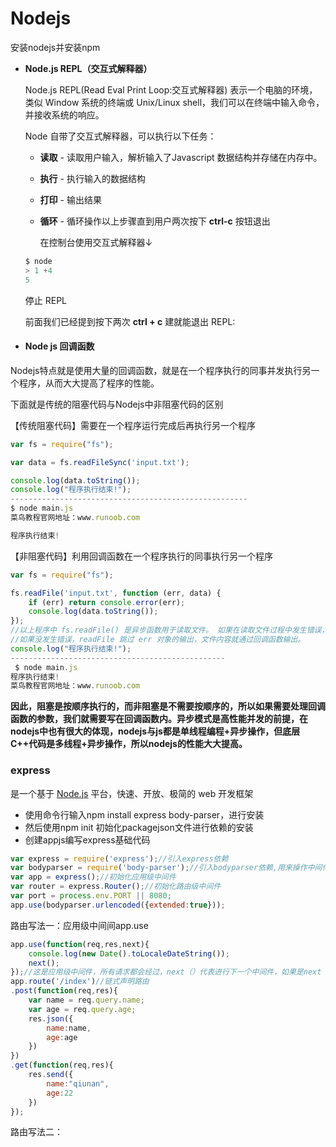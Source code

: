 # Nodejs

安装nodejs并安装npm

* **Node.js REPL（交互式解释器）**

  Node.js REPL(Read Eval Print Loop:交互式解释器) 表示一个电脑的环境，类似 Window 系统的终端或 Unix/Linux shell，我们可以在终端中输入命令，并接收系统的响应。

  Node 自带了交互式解释器，可以执行以下任务：

  - **读取** - 读取用户输入，解析输入了Javascript 数据结构并存储在内存中。

  - **执行** - 执行输入的数据结构

  - **打印** - 输出结果

  - **循环** - 循环操作以上步骤直到用户两次按下 **ctrl-c** 按钮退出

    在控制台使用交互式解释器↓

  ```javascript
  $ node
  > 1 +4
  5
  ```

  停止 REPL

  前面我们已经提到按下两次 **ctrl + c** 建就能退出 REPL:

* #### Node js 回调函数

Nodejs特点就是使用大量的回调函数，就是在一个程序执行的同事并发执行另一个程序，从而大大提高了程序的性能。

下面就是传统的阻塞代码与Nodejs中非阻塞代码的区别

【传统阻塞代码】需要在一个程序运行完成后再执行另一个程序

```javascript
var fs = require("fs");

var data = fs.readFileSync('input.txt');

console.log(data.toString());
console.log("程序执行结束!");
-----------------------------------------------------
$ node main.js
菜鸟教程官网地址：www.runoob.com

程序执行结束!
```

【非阻塞代码】利用回调函数在一个程序执行的同事执行另一个程序

```javascript
var fs = require("fs");

fs.readFile('input.txt', function (err, data) {
    if (err) return console.error(err);
    console.log(data.toString());
});
//以上程序中 fs.readFile() 是异步函数用于读取文件。 如果在读取文件过程中发生错误，错误 err 对象就会输出错误信息。
//如果没发生错误，readFile 跳过 err 对象的输出，文件内容就通过回调函数输出。
console.log("程序执行结束!");
------------------------------------------------
 $ node main.js
程序执行结束!
菜鸟教程官网地址：www.runoob.com
```

**因此，阻塞是按顺序执行的，而非阻塞是不需要按顺序的，所以如果需要处理回调函数的参数，我们就需要写在回调函数内。异步模式是高性能并发的前提，在nodejs中也有很大的体现，nodejs与js都是单线程编程+异步操作，但底层C++代码是多线程+异步操作，所以nodejs的性能大大提高。**

### express

是一个基于 [Node.js](http://nodejs.org/) 平台，快速、开放、极简的 web 开发框架

* 使用命令行输入npm install express body-parser，进行安装
* 然后使用npm init  初始化packagejson文件进行依赖的安装
* 创建appjs编写express基础代码

```javascript
var express = require('express');//引入express依赖
var bodyparser = require('body-parser');//引入bodyparser依赖,用来操作中间件
var app = express();//初始化应用级中间件
var router = express.Router();//初始化路由级中间件
var port = process.env.PORT || 8080;
app.use(bodyparser.urlencoded({extended:true}));
```

路由写法一：应用级中间间app.use

```javascript
app.use(function(req,res,next){
	console.log(new Date().toLocaleDateString());
	next();
});//这是应用级中间件，所有请求都会经过，next（）代表进行下一个中间件，如果是next（‘route’），将跳过剩余中间件进入路由
app.route('/index')//链式声明路由
.post(function(req,res){
	var name = req.query.name;
	var age = req.query.age;
	res.json({
		name:name,
		age:age
	})
})
.get(function(req,res){
	res.send({
		name:"qiunan",
		age:22
	})
});
```

路由写法二：